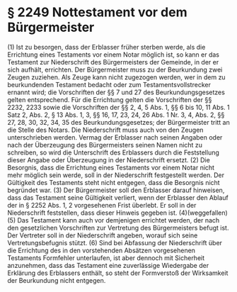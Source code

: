 # § 2249 Nottestament vor dem Bürgermeister
(1) Ist zu besorgen, dass der Erblasser früher sterben werde, als die Errichtung eines Testaments vor einem Notar möglich ist, so kann er das Testament zur Niederschrift des Bürgermeisters der Gemeinde, in der er sich aufhält, errichten. Der Bürgermeister muss zu der Beurkundung zwei Zeugen zuziehen. Als Zeuge kann nicht zugezogen werden, wer in dem zu beurkundenden Testament bedacht oder zum Testamentsvollstrecker ernannt wird; die Vorschriften der §§ 7 und 27 des Beurkundungsgesetzes gelten entsprechend. Für die Errichtung gelten die Vorschriften der §§ 2232, 2233 sowie die Vorschriften der §§ 2, 4, 5 Abs. 1, §§ 6 bis 10, 11 Abs. 1 Satz 2, Abs. 2, § 13 Abs. 1, 3, §§ 16, 17, 23, 24, 26 Abs. 1 Nr. 3, 4, Abs. 2, §§ 27, 28, 30, 32, 34, 35 des Beurkundungsgesetzes; der Bürgermeister tritt an die Stelle des Notars. Die Niederschrift muss auch von den Zeugen unterschrieben werden. Vermag der Erblasser nach seinen Angaben oder nach der Überzeugung des Bürgermeisters seinen Namen nicht zu schreiben, so wird die Unterschrift des Erblassers durch die Feststellung dieser Angabe oder Überzeugung in der Niederschrift ersetzt.
(2) Die Besorgnis, dass die Errichtung eines Testaments vor einem Notar nicht mehr möglich sein werde, soll in der Niederschrift festgestellt werden. Der Gültigkeit des Testaments steht nicht entgegen, dass die Besorgnis nicht begründet war.
(3) Der Bürgermeister soll den Erblasser darauf hinweisen, dass das Testament seine Gültigkeit verliert, wenn der Erblasser den Ablauf der in § 2252 Abs. 1, 2 vorgesehenen Frist überlebt. Er soll in der Niederschrift feststellen, dass dieser Hinweis gegeben ist.
(4)(weggefallen)
(5) Das Testament kann auch vor demjenigen errichtet werden, der nach den gesetzlichen Vorschriften zur Vertretung des Bürgermeisters befugt ist. Der Vertreter soll in der Niederschrift angeben, worauf sich seine Vertretungsbefugnis stützt.
(6) Sind bei Abfassung der Niederschrift über die Errichtung des in den vorstehenden Absätzen vorgesehenen Testaments Formfehler unterlaufen, ist aber dennoch mit Sicherheit anzunehmen, dass das Testament eine zuverlässige Wiedergabe der Erklärung des Erblassers enthält, so steht der Formverstoß der Wirksamkeit der Beurkundung nicht entgegen.